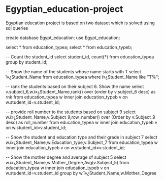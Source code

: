 # Egyptian_education-project
Egyptian education project is based on two dataset which is solved using sql queries 

create database Egypt_education;
use Egypt_education;

select * from education_typea;
select * from education_typeb;

-- Count the student_id
select student_id, count(*)
from education_typea
group by student_id;

-- Show the name of the students whose name starts with T
select ï»¿Student_Name
from education_typea
where ï»¿Student_Name like "T%";

-- rank the students based on their subject 6. Show the name 
select v.subject_6,w.ï»¿Student_Name,rank() over (order by v.subject_6 desc) as rnk
from education_typea w inner join education_typeb v on w.student_id=v.student_id;

-- provide roll number to the students based on subject 9
select w.ï»¿Student_Name,v.Subject_9,row_number() over (Order by v.Subject_9 desc) as roll_number
from education_typea w inner join education_typeb v on w.student_id=v.student_id;

-- Show the student and education type and their grade in subject 7
select w.ï»¿Student_Name,w.Education_type,v.Subject_7
from education_typea w inner join education_typeb v on w.student_id=v.student_id;

-- Show the mother degree and average of subject 5
select w.ï»¿Student_Name,w.Mother_Degree,Avg(v.Subject_5)
from education_typea w inner join education_typeb v on w.student_id=v.student_id
group by w.ï»¿Student_Name,w.Mother_Degree
